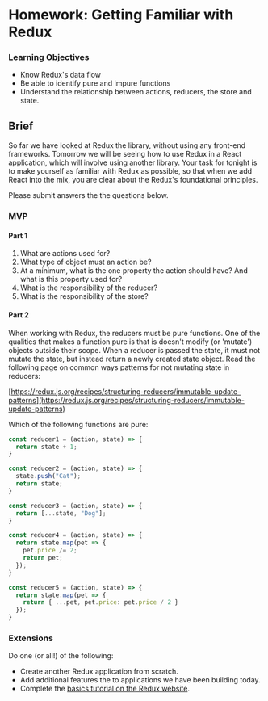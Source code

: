# Homework: Getting Familiar with Redux

### Learning Objectives
- Know Redux's data flow
- Be able to identify pure and impure functions
- Understand the relationship between actions, reducers, the store and state.

## Brief

So far we have looked at Redux the library, without using any front-end frameworks. Tomorrow we will be seeing how to use Redux in a React application, which will involve using another library. Your task for tonight is to make yourself as familiar with Redux as possible, so that when we add React into the mix, you are clear about the Redux's foundational principles.

Please submit answers the the questions below.

### MVP

#### Part 1

1. What are actions used for?
2. What type of object must an action be?
3. At a minimum, what is the one property the action should have? And what is this property used for?
4. What is the responsibility of the reducer?
5. What is the responsibility of the store?

#### Part 2

When working with Redux, the reducers must be pure functions. One of the qualities that makes a function pure is that is doesn't modify (or 'mutate') objects outside their scope. When a reducer is passed the state, it must not mutate the state, but instead return a newly created state object. Read the following page on common ways patterns for not mutating state in reducers:

[https://redux.js.org/recipes/structuring-reducers/immutable-update-patterns](https://redux.js.org/recipes/structuring-reducers/immutable-update-patterns)

Which of the following functions are pure:

```js
const reducer1 = (action, state) => {
  return state + 1;
}

const reducer2 = (action, state) => {
  state.push("Cat");
  return state;
}

const reducer3 = (action, state) => {
  return [...state, "Dog"];
}

const reducer4 = (action, state) => {
  return state.map(pet => {
    pet.price /= 2;
    return pet;
  });
}

const reducer5 = (action, state) => {
  return state.map(pet => {
    return { ...pet, pet.price: pet.price / 2 }
  });
}
```

### Extensions

Do one (or all!) of the following:

- Create another Redux application from scratch.
- Add additional features the to applications we have been building today.
- Complete the [basics tutorial on the Redux website](https://redux.js.org/basics/basic-tutorial).
